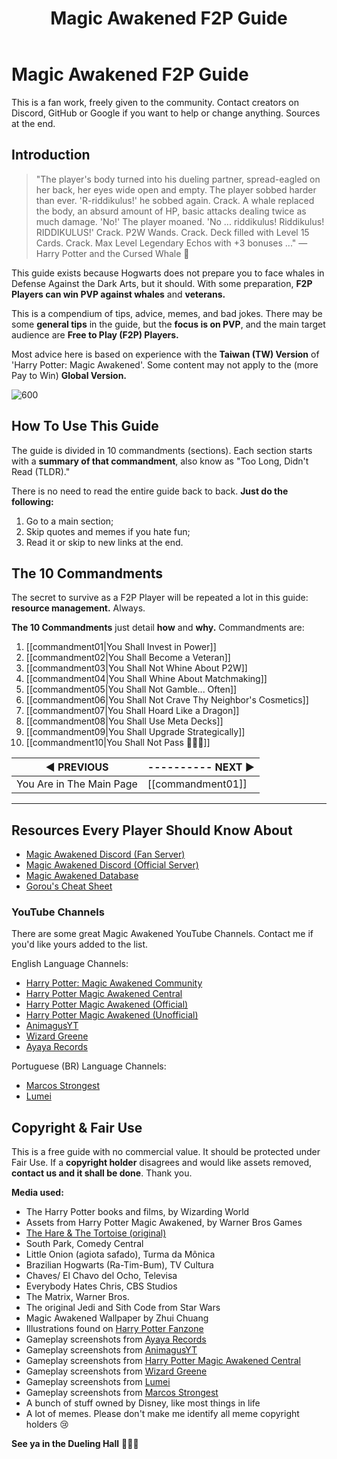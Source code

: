 ﻿---
title: Magic Awakened F2P Guide
enableToc: true
---
# **Magic Awakened F2P Guide**

This is a fan work, freely given to the community. Contact creators on Discord, GitHub or Google if you want to help or change anything. Sources at the end.

## Introduction
>"The player's body turned into his dueling partner, spread-eagled on her back, her eyes wide open and empty. The player sobbed harder than ever. 'R-riddikulus!' he sobbed again. Crack. A whale replaced the body, an absurd amount of HP, basic attacks dealing twice as much damage. 'No!' The player moaned. 'No ... riddikulus! Riddikulus! RIDDIKULUS!' Crack. P2W Wands. Crack. Deck filled with Level 15 Cards. Crack. Max Level Legendary Echos with +3 bonuses ..."
>— Harry Potter and the Cursed Whale 🐳

This guide exists because Hogwarts does not prepare you to face whales in Defense Against the Dark Arts, but it should. With some preparation, **F2P Players can win PVP against whales** and **veterans.**

This is a compendium of tips, advice, memes, and bad jokes. There may be some **general tips** in the guide, but the **focus is on PVP**, and the main target audience are **Free to Play (F2P) Players.**

Most advice here is based on experience with the **Taiwan (TW) Version** of 'Harry Potter: Magic Awakened'. Some content may not apply to the (more Pay to Win) **Global Version.**

![600](https://i.imgur.com/W3UBqdk.png)

## How To Use This Guide
The guide is divided in 10 commandments (sections). Each section starts with a **summary of that commandment**, also know as "Too Long, Didn't Read (TLDR)."

There is no need to read the entire guide back to back. **Just do the following:**

1. Go to a main section;
2. Skip quotes and memes if you hate fun;
3. Read it or skip to new links at the end.

## The 10 Commandments
The secret to survive as a F2P Player will be repeated a lot in this guide: **resource management.** Always.

**The 10 Commandments** just detail **how** and **why.** Commandments are:

1. [[commandment01|You Shall Invest in Power]]
2. [[commandment02|You Shall Become a Veteran]]
3. [[commandment03|You Shall Not Whine About P2W]]
4. [[commandment04|You Shall Whine About Matchmaking]]
5. [[commandment05|You Shall Not Gamble... Often]]
6. [[commandment06|You Shall Not Crave Thy Neighbor's Cosmetics]]
7. [[commandment07|You Shall Hoard Like a Dragon]]
8. [[commandment08|You Shall Use Meta Decks]]
9. [[commandment09|You Shall Upgrade Strategically]]
10. [[commandment10|You Shall Not Pass 🧙🏻‍♂️]]

| **◀ PREVIOUS**    | ---------- **NEXT ▶** |
| ------------- | ------------- |
| You Are in The Main Page | [[commandment01]] |

---

## Resources Every Player Should Know About
* [Magic Awakened Discord (Fan Server)](https://discord.gg/harry-potter-magic-awakened-769046926825750538)
* [Magic Awakened Discord (Official Server)](https://discord.gg/harrypottermagicawakened)
* [Magic Awakened Database](https://awakened-db.com)
* [Gorou's Cheat Sheet](https://docs.google.com/spreadsheets/d/12EwLWrgKqqKUhiBkZzKyK0RVNHT5CUHQh6geWi4z0M4/edit#gid=0)

### YouTube Channels
There are some great Magic Awakened YouTube Channels. Contact me if you'd like yours added to the list.

English Language Channels:
* [Harry Potter: Magic Awakened Community](https://www.youtube.com/@CeloHarryPotter)
* [Harry Potter Magic Awakened Central](https://www.youtube.com/@HPCentral)
* [Harry Potter Magic Awakened (Official)](https://www.youtube.com/@HPMagicAwakened)
* [Harry Potter Magic Awakened (Unofficial)](https://www.youtube.com/@HarryPotterMagicAwakened)
* [AnimagusYT](https://www.youtube.com/@AnimagusYT)
* [Wizard Greene](https://www.youtube.com/@WizardGreene)
* [Ayaya Records](https://www.youtube.com/@ayayarecords5794)

Portuguese (BR) Language Channels:
* [Marcos Strongest](https://www.youtube.com/@MarcosStrongest)
* [Lumei](https://www.youtube.com/@Lumei)

## Copyright & Fair Use

This is a free guide with no commercial value. It should be protected under Fair Use. If a **copyright holder** disagrees and would like assets removed, **contact us and it shall be done**. Thank you.

**Media used:**

* The Harry Potter books and films, by Wizarding World
* Assets from Harry Potter Magic Awakened, by Warner Bros Games
* [The Hare & The Tortoise (original)](https://read.gov/aesop/025.html)
* South Park, Comedy Central
* Little Onion (agiota safado), Turma da Mônica
* Brazilian Hogwarts (Ra-Tim-Bum), TV Cultura
* Chaves/ El Chavo del Ocho, Televisa
* Everybody Hates Chris, CBS Studios
* The Matrix, Warner Bros.
* The original Jedi and Sith Code from Star Wars
* Magic Awakened Wallpaper by Zhui Chuang
* Illustrations found on [Harry Potter Fanzone](https://harrypotterfanzone.com)
* Gameplay screenshots from [Ayaya Records](https://www.youtube.com/@ayayarecords5794)
* Gameplay screenshots from [AnimagusYT](https://www.youtube.com/@AnimagusYT)
* Gameplay screenshots from [Harry Potter Magic Awakened Central](https://www.youtube.com/@HPCentral)
* Gameplay screenshots from [Wizard Greene](https://www.youtube.com/@WizardGreene)
* Gameplay screenshots from [Lumei](https://www.youtube.com/@Lumei)
* Gameplay screenshots from [Marcos Strongest](https://www.youtube.com/@MarcosStrongest)
* A bunch of stuff owned by Disney, like most things in life
* A lot of memes. Please don't make me identify all meme copyright holders 😢

**See ya in the Dueling Hall** 🧙🏻‍♂️